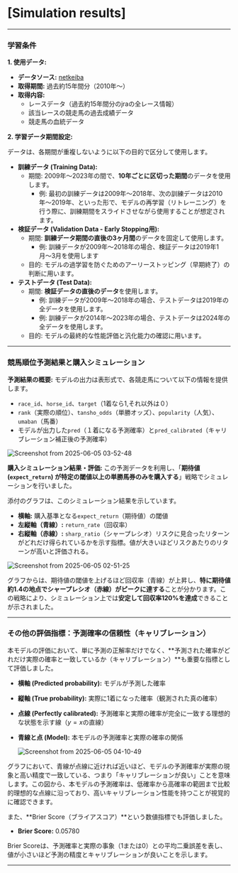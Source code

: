 # [**Simulation results**]
---

### 学習条件

**1. 使用データ:**

* **データソース:** [netkeiba](https://www.netkeiba.com/)
* **取得期間:** 過去約15年間分（2010年〜）
* **取得内容:**
    * レースデータ（過去約15年間分のjraの全レース情報）
    * 該当レースの競走馬の過去成績データ
    * 競走馬の血統データ

**2. 学習データ期間設定:**

データは、各期間が重複しないように以下の目的で区分して使用します。

* **訓練データ (Training Data):**
    * 期間: 2009年〜2023年の間で、**10年ごとに区切った期間**のデータを使用します。
        * 例: 最初の訓練データは2009年〜2018年、次の訓練データは2010年〜2019年、といった形で、モデルの再学習（リトレーニング）を行う際に、訓練期間をスライドさせながら使用することが想定されます。
* **検証データ (Validation Data - Early Stopping用):**
    * 期間: **訓練データ期間の直後の3ヶ月間**のデータを固定して使用します。
        * 例: 訓練データが2009年〜2018年の場合、検証データは2019年1月〜3月を使用します
    * 目的: モデルの過学習を防ぐためのアーリーストッピング（早期終了）の判断に用います。
* **テストデータ (Test Data):**
    * 期間: **検証データの直後のデータ**を使用します。
        * 例: 訓練データが2009年〜2018年の場合、テストデータは2019年の全データを使用します。
        * 例: 訓練データが2014年〜2023年の場合、テストデータは2024年の全データを使用します。
    * 目的: モデルの最終的な性能評価と汎化能力の確認に用います。

---


### 競馬順位予測結果と購入シミュレーション

**予測結果の概要:**
モデルの出力は表形式で、各競走馬について以下の情報を提供します。
* `race_id`、`horse_id`、`target`（1着なら1,それ以外は０）
* `rank`（実際の順位）、`tansho_odds`（単勝オッズ）、`popularity`（人気）、`umaban`（馬番）
* モデルが出力した`pred`（１着になる予測確率）と`pred_calibrated`（キャリブレーション補正後の予測確率）

![Screenshot from 2025-06-05 03-52-48](https://github.com/user-attachments/assets/f9b224c1-4290-4413-9dd7-95f435043165)


**購入シミュレーション結果・評価:**
この予測データを利用し、「**期待値 (`expect_return`) が特定の閾値以上の単勝馬券のみを購入する**」戦略でシミュレーションを行いました。

添付のグラフは、このシミュレーション結果を示しています。
* **横軸:** 購入基準となる`expect_return`（期待値）の閾値
* **左縦軸（青線）:** `return_rate`（回収率）
* **右縦軸（赤線）:** `sharp_ratio`（シャープレシオ）リスクに見合ったリターンがどれだけ得られているかを示す指標。値が大きいほどリスクあたりのリターンが高いと評価される。

![Screenshot from 2025-06-05 02-51-25](https://github.com/user-attachments/assets/963dc281-160e-424b-9298-4e9983e60850)

グラフからは、期待値の閾値を上げるほど回収率（青線）が上昇し、**特に期待値約1.4の地点でシャープレシオ（赤線）がピークに達する**ことが分かります。この戦略により、シミュレーション上では**安定して回収率120%を達成**できることが示されました。


---

### その他の評価指標：予測確率の信頼性（キャリブレーション）

本モデルの評価において、単に予測の正解率だけでなく、**予測された確率がどれだけ実際の確率と一致しているか（キャリブレーション）**も重要な指標として評価しました。

* **横軸 (Predicted probability):** モデルが予測した確率
* **縦軸 (True probability):** 実際に1着になった確率（観測された真の確率）
* **点線 (Perfectly calibrated):** 予測確率と実際の確率が完全に一致する理想的な状態を示す線（$y=x$の直線）
* **青線と点 (Model):** 本モデルの予測確率と実際の確率の関係

  ![Screenshot from 2025-06-05 04-10-49](https://github.com/user-attachments/assets/829cb6dc-ee7b-42f6-9736-27d91002b529)

グラフにおいて、青線が点線に近ければ近いほど、モデルの予測確率が実際の現象と高い精度で一致している、つまり「キャリブレーションが良い」ことを意味します。この図から、本モデルの予測確率は、低確率から高確率の範囲まで比較的理想的な点線に沿っており、高いキャリブレーション性能を持つことが視覚的に確認できます。


また、**Brier Score（ブライアスコア）**という数値指標でも評価しました。

* **Brier Score:** 0.05780

Brier Scoreは、予測確率と実際の事象（1または0）との平均二乗誤差を表し、値が小さいほど予測の精度とキャリブレーションが良いことを示します。

---

